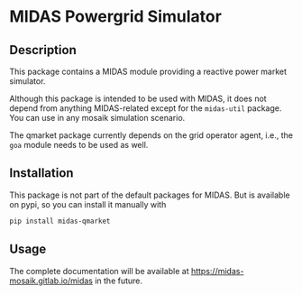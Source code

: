# MIDAS Powergrid Simulator

## Description
This package contains a MIDAS module providing a reactive power market simulator.

Although this package is intended to be used with MIDAS, it does not depend from anything MIDAS-related except for the `midas-util` package. You can use in any mosaik simulation scenario.

The qmarket package currently depends on the grid operator agent, i.e., the `goa` module needs to be used as well.

## Installation
This package is not part of the default packages for MIDAS. 
But is available on pypi, so you can install it manually with

```bash
pip install midas-qmarket
```

## Usage
The complete documentation will be available at https://midas-mosaik.gitlab.io/midas in the future.

<!-- ### Inside of MIDAS
To use the powergrid inside of MIDAS, just add `powergrid` to your modules

```yaml
my_scenario:
  modules:
    - powergrid
    - ...
```

and configure it with (`gridfile` is required, everything else is optional and can be left out if the default values, shown below, are used):


```yaml
  powergrid_params:
    my_grid_scope:
      gridfile: midasmv
      grid_params: {}
      step_size: 900
      plotting: False
      plot_path: _plots # Output path defined in runtime config
      save_grid_json: False
```

All simulators that want to connect to this grid, will have to use `my_grid_scope` as their `grid_name` value. Activating the plotting will results in a considerably longer execution time. Activate it only if you really need this feature. 

The gridfile can be either a path to a .json or .xlsx file, a simbench grid code, one of `cigre_hv`, `cigre_mv`, `cigre_lv`, `midasmv`, `midaslv`, or `bhv`, or an import path to a function or class that either returns a valid pandapower grid or is a pandapower grid itself. The `grid_params` can be used to pass keywork arguments to custom grids.

### Any mosaik scenario
If you don't use MIDAS, you can add the `powergrid` manually to your mosaik scenario file. First, the entry in the `sim_config`:

```python
sim_config = {
    "Powergrid": {"python": "midas.modules.powergrid:PandapowerSimulator"},
    # ...
}
```

Next, you need to start the simulator (assuming a `step_size` of 900):

```python
powergrid_sim = world.start("Powergrid", step_size=900, plotting=False, plot_path="path/to/store/plots")
```

Finally, the model needs to be started:

```python
powergrid = powergrid_sim.Grid(gridfile="midasmv", grid_params={})
```

To connect the output of the grids' buses to another model, you have to get the list of bus models from the powergrids' children like

```python
bus_models = [e for e in powergrid.children if "bus" in e.eid]
```

and then connect those models either individually or in a loop, e.g.,

```python
for bus in bus_models:
    world.connect(bus, other_entity, "vm_pu", "va_degree", "p_mw", "q_mvar")
```

The inputs are generally handled in the same way. Have a look at `powergrid.children` to get the required entity eids.

## License
This software is released under the GNU Lesser General Public License (LGPL). See the license file for more information about the details. -->